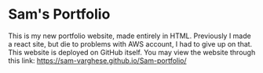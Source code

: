 # Sam's Portfolio

This is my new portfolio website, made entirely in HTML. Previously I made a react site, but die to problems with AWS account, I had to give up on that. This website is deployed on GitHub itself. You may view the website through this link: https://sam-varghese.github.io/Sam-portfolio/
